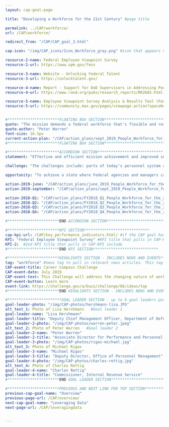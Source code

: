 ```yaml
---
layout: cap-goal-page

title: "Developing a Workforce for the 21st Century" #page title

permalink: ../CAP/workforce/
url: /CAP/workforce/

redirect_from: "/CAP/CAP_goal_3.html"

cap-icon: "/img/CAP_icons/Icon_Workforce_gray.png" #icon that appears next to title

resource-2-name: Federal Employee Viewpoint Survey
resource-2-url: https://www.opm.gov/fevs

resource-3-name: Website - Unlocking Federal Talent
resource-3-url: https://unlocktalent.gov/

resource-4-name: Report - Support for DoD Supervisors in Addressing Poor Employee Performance
resource-4-url: https://www.rand.org/pubs/research_reports/RR2665.html

resource-5-name: Employee Viewpoint Survey Analysis & Results Tool (Federal Access Only)
resource-5-url: https://community.max.gov/pages/viewpage.action?spaceKey=HHS&title=EVS+ART


#***********************FLOATING BOX SECTION*****************************
quote: "The mission demands a federal workforce that's flexible and resilient enough to accommodate the ever-changing nature of work. And it must bring out the best in civil servants." #appears in the gray text box
quote-author: "Peter Warren"
font-size: 16.5px
current-action-plan: "/CAP/action_plans/sept_2019_People_Workforce_for_the_21st_Century.pdf"
#***********************FLOATING BOX SECTION*****************************

#***********************ACCORDION SECTION*****************************
statement: "Effective and efficient mission achievement and improved service to America through enhanced alignment and strategic management of the Federal workforce." #first accordion text

challenge: "The challenges include: parts of today’s personnel system are a relic of an earlier era that ill-serves Federal managers and employees; the Federal personnel system is unduly complex leading to a focus on compliance and transaction management rather than results and customer service; instead of agencies determining the best way to accomplish the mission, they map jobs in a fixed manner with outdated processes and functions; not aligning the workforce to mission requirements means the workforce is not being leveraged to meet emerging needs; HR IT systems are antiquated and not interoperable." #second accordion text

opportunity: "To achieve a state where Federal agencies and managers can hire the best employees, remove the worst employees, and engage employees at all levels of the organization. The Government must put a framework in place that drives and encourages strategic human capital management." #third accordion text

action-2019-june: "/CAP/action_plans/june_2019_People_Workforce_for_the_21st_Century.pdf"
action-2019-september: "/CAP/action_plans/sept_2019_People_Workforce_for_the_21st_Century.pdf"

action-2018-Q1: "/CAP/action_plans/FY2018_Q1_People_Workforce_for_the_21st_Century.pdf"
action-2018-Q2: "/CAP/action_plans/FY2018_Q2_People_Workforce_for_the_21st_Century.pdf"
action-2018-Q3: "/CAP/action_plans/FY2018_Q3_People_Workforce_for_the_21st_Century.pdf"
action-2018-Q4: "/CAP/action_plans/FY2018_Q4_People_Workforce_for_the_21st_Century.pdf"

#***********************END ACCORDION SECTION*****************************

#***********************KPI SECTION*****************************
cap-kpi-url: /CAP/key_performance_indicators.html/ #if the CAP goal has a KPI, it will appear as a button under the title. The button links to the Tableau dashboard
KPI: "Federal Employee Viewpoint Survey" #KPI title that pulls in CAP-KPI include
KPI-2:  #2nd KPI title that pulls in CAP-KPI include
#***********************END KPI SECTION*****************************

#***********************HIGHLIGHTS SECTION - INCLUDES NEWS AND EVENTS*****************************
tag: "workforce" #news tag to pull in relevant news articles. This tag needs to be included in the "post" front matter
CAP-event-title: Career Compass Challenge
CAP-event-date: July 2019
CAP-event-text: This Challenge will address the changing nature of work, and the pace of change to the types of work, needed to carry out essential missions for the American people and create the Workforce for the 21st Century, starting with NSF.
CAP-event-button: Learn more
event-link: https://challenge.gov/a/buzz/challenge/86/ideas/top
#***********************END HIGHLIGHTS SECTION - INCLUDES NEWS AND EVENTS*****************************

#************************GOAL LEADER SECTION - up to 6 goal leaders possible by creating up to 6 sections below***************************
goal-leader-photo: "/img/CAP-photos/hershmann-lisa.JPG"
alt_text_1: Photo of Lisa Hershmann   #Goal leader 1
goal-leader-name: "Lisa Hershmann"
goal-leader-title: "Deputy Chief Management Officer, Department of Defense"
goal-leader-2-photo: "/img/CAP-photos/warren-peter.jpeg"
alt_text_2: Photo of Peter Warren   #Goal leader 2
goal-leader-2-name: "Peter Warren"
goal-leader-2-title: "Associate Director for Performance and Personnel Management, Office of Management and Budget"
goal-leader-3-photo: "/img/CAP-photos/rigas-michael.jpg"
alt_text_3: Photo of Michael Rigas
goal-leader-3-name: "Michael Rigas"
goal-leader-3-title: "Deputy Director, Office of Personnel Management"
goal-leader-4-photo: "/img/CAP-photos/charles-rettig.jpg"
alt_text_4: Photo of Charles Rettig
goal-leader-4-name: "Charles Rettig"
goal-leader-4-title: "Commissioner, Internal Revenue Service"
#***********************END GOAL LEADER SECTION*****************************8

#***********************PREVIOUS AND NEXT LINK FOR TOP SECTION*****************************8
previous-cap-goal-name: "Overview"
previous-page-url: /CAP/overview/
next-cap-goal-name: "Leveraging Data"
next-page-url: /CAP/leveragingdata


---  
```

